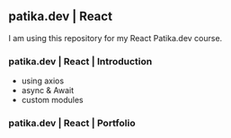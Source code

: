 ## patika.dev | React

I am using this repository for my React Patika.dev course.

### patika.dev | React | Introduction

* using axios
* async & Await
* custom modules

### patika.dev | React | Portfolio